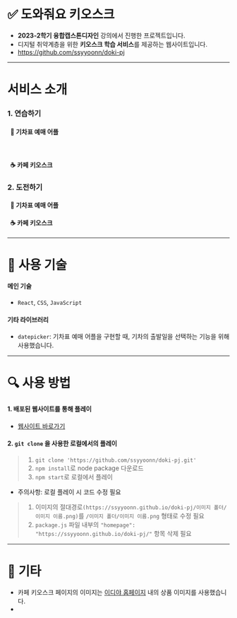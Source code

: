 # ✅ 도와줘요 키오스크
- **2023-2학기 융합캡스톤디자인** 강의에서 진행한 프로젝트입니다.
- 디지털 취약계층을 위한 **키오스크 학습 서비스**를 제공하는 웹사이트입니다.
- https://github.com/ssyyoonn/doki-pj

* * *
# 서비스 소개
### 1. 연습하기
#### &nbsp;&nbsp;🚆 기차표 예매 어플
&nbsp;&nbsp; 
#### &nbsp;&nbsp;☕ 카페 키오스크

### 2. 도전하기
#### &nbsp;&nbsp;🚆 기차표 예매 어플
#### &nbsp;&nbsp;☕ 카페 키오스크

* * *   

# 🔧 사용 기술
#### 메인 기술
- `React`, `CSS`, `JavaScript`
#### 기타 라이브러리
- `datepicker`: 기차표 예매 어플을 구현할 때, 기차의 출발일을 선택하는 기능을 위해 사용했습니다.

* * *

# 🔍 사용 방법
#### 1. 배포된 웹사이트를 통해 플레이
- [웹사이트 바로가기](https://github.com/ssyyoonn/doki-pj)
#### 2. `git clone` 을 사용한 로컬에서의 플레이
> 1. `git clone 'https://github.com/ssyyoonn/doki-pj.git'`     
> 2.  `npm install`로 node package 다운로드      
> 3.  `npm start`로 로컬에서 플레이      
- 주의사항: 로컬 플레이 시 코드 수정 필요
> 1. 이미지의 절대경로`(https://ssyyoonn.github.io/doki-pj/이미지 폴더/이미지 이름.png)`를 `/이미지 폴더/이미지 이름.png` 형태로 수정 필요
> 2. `package.js` 파일 내부의 `"homepage": "https://ssyyoonn.github.io/doki-pj/"` 항목 삭제 필요

* * *

# 📍 기타
- 카페 키오스크 페이지의 이미지는 [이디야 홈페이지](https://ediya.com/) 내의 상품 이미지를 사용했습니다.
- 
